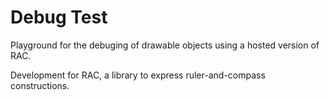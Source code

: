 # Debug Test

Playground for the debuging of drawable objects using a hosted version of RAC.

Development for RAC, a library to express ruler-and-compass constructions.
